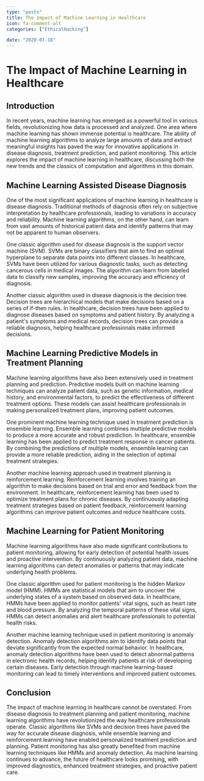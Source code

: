 ```yaml
---
type: "posts"
title: The Impact of Machine Learning in Healthcare
icon: fa-comment-alt
categories: ["EthicalHacking"]

date: "2020-07-18"
---
```




# The Impact of Machine Learning in Healthcare

## Introduction

In recent years, machine learning has emerged as a powerful tool in various fields, revolutionizing how data is processed and analyzed. One area where machine learning has shown immense potential is healthcare. The ability of machine learning algorithms to analyze large amounts of data and extract meaningful insights has paved the way for innovative applications in disease diagnosis, treatment prediction, and patient monitoring. This article explores the impact of machine learning in healthcare, discussing both the new trends and the classics of computation and algorithms in this domain.

## Machine Learning Assisted Disease Diagnosis

One of the most significant applications of machine learning in healthcare is disease diagnosis. Traditional methods of diagnosis often rely on subjective interpretation by healthcare professionals, leading to variations in accuracy and reliability. Machine learning algorithms, on the other hand, can learn from vast amounts of historical patient data and identify patterns that may not be apparent to human observers.

One classic algorithm used for disease diagnosis is the support vector machine (SVM). SVMs are binary classifiers that aim to find an optimal hyperplane to separate data points into different classes. In healthcare, SVMs have been utilized for various diagnostic tasks, such as detecting cancerous cells in medical images. The algorithm can learn from labeled data to classify new samples, improving the accuracy and efficiency of diagnosis.

Another classic algorithm used in disease diagnosis is the decision tree. Decision trees are hierarchical models that make decisions based on a series of if-then rules. In healthcare, decision trees have been applied to diagnose diseases based on symptoms and patient history. By analyzing a patient's symptoms and medical records, decision trees can provide a reliable diagnosis, helping healthcare professionals make informed decisions.

## Machine Learning Predictive Models in Treatment Planning

Machine learning algorithms have also been extensively used in treatment planning and prediction. Predictive models built on machine learning techniques can analyze patient data, such as genetic information, medical history, and environmental factors, to predict the effectiveness of different treatment options. These models can assist healthcare professionals in making personalized treatment plans, improving patient outcomes.

One prominent machine learning technique used in treatment prediction is ensemble learning. Ensemble learning combines multiple predictive models to produce a more accurate and robust prediction. In healthcare, ensemble learning has been applied to predict treatment response in cancer patients. By combining the predictions of multiple models, ensemble learning can provide a more reliable prediction, aiding in the selection of optimal treatment strategies.

Another machine learning approach used in treatment planning is reinforcement learning. Reinforcement learning involves training an algorithm to make decisions based on trial and error and feedback from the environment. In healthcare, reinforcement learning has been used to optimize treatment plans for chronic diseases. By continuously adapting treatment strategies based on patient feedback, reinforcement learning algorithms can improve patient outcomes and reduce healthcare costs.

## Machine Learning for Patient Monitoring

Machine learning algorithms have also made significant contributions to patient monitoring, allowing for early detection of potential health issues and proactive intervention. By continuously analyzing patient data, machine learning algorithms can detect anomalies or patterns that may indicate underlying health problems.

One classic algorithm used for patient monitoring is the hidden Markov model (HMM). HMMs are statistical models that aim to uncover the underlying states of a system based on observed data. In healthcare, HMMs have been applied to monitor patients' vital signs, such as heart rate and blood pressure. By analyzing the temporal patterns of these vital signs, HMMs can detect anomalies and alert healthcare professionals to potential health risks.

Another machine learning technique used in patient monitoring is anomaly detection. Anomaly detection algorithms aim to identify data points that deviate significantly from the expected normal behavior. In healthcare, anomaly detection algorithms have been used to detect abnormal patterns in electronic health records, helping identify patients at risk of developing certain diseases. Early detection through machine learning-based monitoring can lead to timely interventions and improved patient outcomes.

## Conclusion

The impact of machine learning in healthcare cannot be overstated. From disease diagnosis to treatment planning and patient monitoring, machine learning algorithms have revolutionized the way healthcare professionals operate. Classic algorithms like SVMs and decision trees have paved the way for accurate disease diagnosis, while ensemble learning and reinforcement learning have enabled personalized treatment prediction and planning. Patient monitoring has also greatly benefited from machine learning techniques like HMMs and anomaly detection. As machine learning continues to advance, the future of healthcare looks promising, with improved diagnostics, enhanced treatment strategies, and proactive patient care.